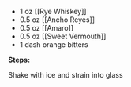 * 1 oz [[Rye Whiskey]]
* 0.5 oz [[Ancho Reyes]]
* 0.5 oz [[Amaro]]
* 0.5 oz [[Sweet Vermouth]]
* 1 dash orange bitters

**Steps:**

Shake with ice and strain into glass